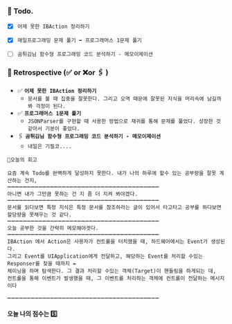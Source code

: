 ### 📌 Todo.

- [x] `어제 못한 IBAction 정리하기`

- [x] `매일프로그래밍 문제 풀기 ➡️ 프로그래머스 1문제 풀기`

- [ ] `곰튀김님 함수형 프로그래밍 코드 분석하기 - 메모이제이션`

  


### 🧐 Retrospective (✅ or ❌or 🖇 ) 

- ✅  **`어제 못한 IBAction 정리하기`**
   - `문서를 볼 때 집중을 잘못한다. 그리고 오역 때문에 잘못된 지식을 머리속에 남길까봐 걱정이 된다.`
- ✅  **`프로그래머스 1문제 풀기`**
   - `JSONParser를 구현할 때 사용한 방법으로 재귀를 통해 문제를 풀었다. 성장한 것 같아서 기분이 좋았다.`
- 🖇   **`곰튀김님 함수형 프로그래밍 코드 분석하기 - 메모이제이션`**
   - `내일은 기필코....`

```회고
💬오늘의 회고

요즘 계속 Todo를 완벽하게 달성하지 못한다. 내가 나의 하루에 할수 있는 공부량을 잘못 계산하는 건지, 
➖➖➖➖➖➖➖➖➖➖➖➖➖➖➖➖➖➖➖➖➖➖➖➖➖➖➖➖➖➖➖➖➖➖➖➖➖➖➖
아니면 내가 그만큼 못하는 건 지 좀 더 지켜 봐야겠다. 
➖➖➖➖➖➖➖➖➖➖➖➖➖➖➖➖➖➖➖➖➖➖➖➖➖➖➖➖➖➖➖➖➖➖➖➖➖➖➖
문서를 읽다보면 특정 지식은 특정 문서를 참조하라는 글이 있어서 타고타고 공부를 하다보면 할당량을 못채우는 것 같다. 
➖➖➖➖➖➖➖➖➖➖➖➖➖➖➖➖➖➖➖➖➖➖➖➖➖➖➖➖➖➖➖➖➖➖➖➖➖➖➖
오늘 공부한 것을 간략히 메모해야겟다.
➖➖➖➖➖➖➖➖➖➖➖➖➖➖➖➖➖➖➖➖➖➖➖➖➖➖➖➖➖➖➖➖➖➖➖➖➖➖➖
IBAction 에서 Action은 사용자가 컨트롤을 터치했을 때, 하드웨어에서는 Event가 생성된다.
그리고 Event를 UIApplication에게 전달하고, 해당하는 Event를 처리할 수있는 Responser를 찾을 때까지 =
체이닝을 하며 탐색한다. 그 결과 처리할 수있는 객체(Target)이 핸들링을 하게되는 데,
컨트롤을 통해 이벤트가 발생했을 때, 그 이벤트를 처리하는 객체에 컨트롤이 전달하는 메시지이다

➖➖➖➖➖➖➖➖➖➖➖➖➖➖➖➖➖➖➖➖➖➖➖➖➖➖➖➖➖➖➖➖➖➖➖➖➖➖➖
```

#### 오늘 나의 점수는  5️⃣

